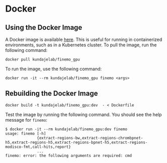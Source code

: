 # Docker

## Using the Docker Image

A Docker image is available [here](https://hub.docker.com/repository/docker/kundajelab/finemo_gpu/general). This is useful for running in containerized environments, such as in a Kubernetes cluster. To pull the image, run the following command:

```
docker pull kundajelab/finemo_gpu
```

To run the image, use the following command:

```
docker run -it --rm kundajelab/finemo_gpu finemo <args>
```

## Rebuilding the Docker Image

```
docker build -t kundajelab/finemo_gpu:dev  - < Dockerfile
```

Test the image by running the following command. You should see the help message for `finemo`:

```
$ docker run -it --rm kundajelab/finemo_gpu:dev finemo
usage: finemo [-h]
              {extract-regions-bw,extract-regions-chrombpnet-h5,extract-regions-h5,extract-regions-bpnet-h5,extract-regions-modisco-fmt,call-hits,report}
              ...
finemo: error: the following arguments are required: cmd
```

